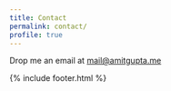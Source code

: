 ```yaml
---
title: Contact
permalink: contact/
profile: true
---
```


Drop me an email at mail@amitgupta.me

{% include footer.html %}